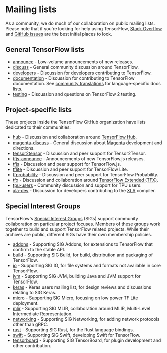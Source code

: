 # Mailing lists

As a community, we do much of our collaboration on public mailing lists. Please
note that if you're looking for help using TensorFlow,
[Stack Overflow](https://stackoverflow.com/questions/tagged/tensorflow) and
[GitHub issues](https://github.com/tensorflow/tensorflow/issues) are the best
initial places to look.

## General TensorFlow lists

*   [announce](https://groups.google.com/a/tensorflow.org/d/forum/announce) -
    Low-volume announcements of new releases.
*   [discuss](https://groups.google.com/a/tensorflow.org/d/forum/discuss) -
    General community discussion around TensorFlow.
*   [developers](https://groups.google.com/a/tensorflow.org/d/forum/developers) -
    Discussion for developers contributing to TensorFlow.
*   [documentation](https://groups.google.com/a/tensorflow.org/d/forum/docs) -
    Discussion for contributing to TensorFlow documentation. See
    [community translations](https://www.tensorflow.org/community/contribute/docs#community_translations)
    for language-specific docs lists.
*   [testing](https://groups.google.com/a/tensorflow.org/d/forum/testing) -
    Discussion and questions on TensorFlow 2 testing.

## Project-specific lists

These projects inside the TensorFlow GitHub organization have lists dedicated to their communities:

*   [hub](https://groups.google.com/a/tensorflow.org/d/forum/hub) - Discussion
    and collaboration around
    [TensorFlow Hub](https://github.com/tensorflow/hub).
*   [magenta-discuss](https://groups.google.com/a/tensorflow.org/d/forum/magenta-discuss) -
    General discussion about [Magenta](https://magenta.tensorflow.org/)
    development and directions.
*   [tensor2tensor](https://groups.google.com/d/forum/tensor2tensor) -
    Discussion and peer support for Tensor2Tensor.
*   [tfjs-announce](https://groups.google.com/a/tensorflow.org/d/forum/tfjs-announce) -
    Announcements of new TensorFlow.js releases.
*   [tfjs](https://groups.google.com/a/tensorflow.org/d/forum/tfjs) - Discussion
    and peer support for TensorFlow.js.
*   [tflite](https://groups.google.com/a/tensorflow.org/d/forum/tflite) -
    Discussion and peer support for TensorFlow Lite.
*   [tfprobability](https://groups.google.com/a/tensorflow.org/d/forum/tfprobability) -
    Discussion and peer support for TensorFlow Probability.
*   [tfx](https://groups.google.com/a/tensorflow.org/forum/#!forum/tfx) -
    Discussion and collaboration around [TensorFlow Extended (TFX)](https://www.tensorflow.org/tfx/).
*   [tpu-users](https://groups.google.com/a/tensorflow.org/d/forum/tpu-users) -
    Community discussion and support for TPU users.
*   [xla-dev](https://groups.google.com/forum/#!forum/xla-dev) - Discussion for
    developers contributing to the [XLA](https://www.tensorflow.org/xla)
    compiler.

## Special Interest Groups

TensorFlow's
[Special Interest Groups](https://github.com/tensorflow/community/tree/master/sigs) (SIGs)
support community collaboration on particular project focuses. Members of these
groups work together to build and support TensorFlow related projects. While their
archives are public, different SIGs have their own membership policies.

*   [addons](https://groups.google.com/a/tensorflow.org/d/forum/addons) -
    Supporting SIG Addons, for extensions to TensorFlow that confirm to the
    stable API.
*   [build](https://groups.google.com/a/tensorflow.org/d/forum/build) -
    Supporting SIG Build, for build, distribution and packaging of TensorFlow.
*   [io](https://groups.google.com/a/tensorflow.org/d/forum/io) - Supporting SIG
    IO, for file systems and formats not available in core TensorFlow.
*   [jvm](https://groups.google.com/a/tensorflow.org/d/forum/jvm) - Supporting
    SIG JVM, building Java and JVM support for TensorFlow.
*   [keras](https://groups.google.com/forum/#!forum/keras-users) - Keras users
    mailing list, for design reviews and discussions relating to SIG Keras.
*   [micro](https://groups.google.com/a/tensorflow.org/d/forum/micro) -
    Supporting SIG Micro, focusing on low power TF Lite deployment.
*   [mlir](https://groups.google.com/a/tensorflow.org/d/forum/mlir) - Supporting
    SIG MLIR, collaboration around MLIR, Multi-Level Intermediate
    Representation.
*   [networking](https://groups.google.com/a/tensorflow.org/d/forum/networking) -
    Supporting SIG Networking, for adding network protocols other than gRPC.
*   [rust](https://groups.google.com/a/tensorflow.org/d/forum/rust) - Supporting
    SIG Rust, for the Rust language bindings.
*   [swift](https://groups.google.com/a/tensorflow.org/d/forum/swift) -
    Supporting SIG Swift, developing Swift for TensorFlow.
*   [tensorboard](https://groups.google.com/a/tensorflow.org/d/forum/tensorboard) -
    Supporting SIG TensorBoard, for plugin development and other contribution.
